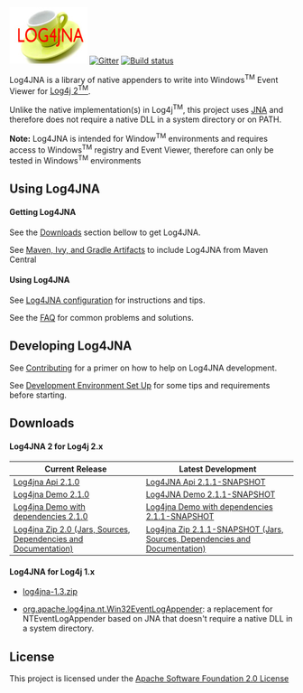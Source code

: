 ![Log4JNA](https://github.com/dblock/log4jna/raw/master/log4jna.jpg?raw=true "Log4JNA")
[![Gitter](https://badges.gitter.im/dblock/log4jna.svg)](https://gitter.im/dblock/log4jna?utm_source=badge&amp;utm_medium=badge&amp;utm_campaign=pr-badge)
[![Build status](https://github.com/dblock/log4jna/actions/workflows/Default.yml/badge.svg)](https://github.com/dblock/log4jna/actions/workflows/Default.yml)

Log4JNA is a library of native appenders to write into Windows<sup>TM</sup> Event Viewer for [Log4j 2<sup>TM</sup>](http://logging.apache.org/log4j/). 

Unlike the native implementation(s) in Log4j<sup>TM</sup>, this project uses [JNA](http://github.com/twall/jna) and therefore does not require a native DLL in a system directory or on PATH.

**Note:** Log4JNA is intended for Window<sup>TM</sup> environments and requires access to Windows<sup>TM</sup> registry and Event Viewer, therefore can only be tested in Windows<sup>TM</sup> environments

## Using Log4JNA

#### Getting Log4JNA

See the [Downloads](#dw) section bellow to get Log4JNA.

See [Maven, Ivy, and Gradle Artifacts](MAVENIVYGRADLE.md) to include Log4JNA from Maven Central

#### Using Log4JNA

See [Log4JNA configuration](USAGE.md) for instructions and tips.

See the [FAQ](FAQ.md) for common problems and solutions.

## Developing Log4JNA
See [Contributing](CONTRIBUTING.md) for a primer on how to help on Log4JNA development.

See [Development Environment Set Up](ENVIRONMENT.md) for some tips and requirements before starting.

## <a name="dw"></a>Downloads
#### Log4JNA 2 for Log4j 2.x

| Current Release | Latest Development |
| ------------- |------------- |
| [Log4jna Api 2.1.0](https://repository.sonatype.org/service/local/artifact/maven/redirect?r=central-proxy&g=org.dblock.log4jna&a=log4jna-api&v=2.1.0&e=jar) | [Log4JNA Api 2.1.1-SNAPSHOT](https://oss.sonatype.org/service/local/artifact/maven/redirect?r=snapshots&g=org.dblock.log4jna&a=log4jna-api&v=2.1.1-SNAPSHOT&e=jar) |
| [Log4jna Demo 2.1.0](https://repository.sonatype.org/service/local/artifact/maven/redirect?r=central-proxy&g=org.dblock.log4jna&a=log4jna-demo&v=2.1.0&e=jar) | [Log4JNA Demo 2.1.1-SNAPSHOT](https://oss.sonatype.org/service/local/artifact/maven/redirect?r=snapshots&g=org.dblock.log4jna&a=log4jna-demo&v=2.1.1-SNAPSHOT&e=jar) |
| [Log4jna Demo with dependencies 2.1.0](https://repository.sonatype.org/service/local/artifact/maven/redirect?r=central-proxy&g=org.dblock.log4jna&a=log4jna-demo&v=2.1.0&e=jar) | [Log4jna Demo with dependencies 2.1.1-SNAPSHOT](https://oss.sonatype.org/service/local/artifact/maven/redirect?r=snapshots&g=org.dblock.log4jna&a=log4jna-demo&v=2.1.1-SNAPSHOT&c=jar-with-dependencies&e=jar) |
| [Log4jna Zip 2.0 (Jars, Sources, Dependencies and Documentation)](https://repository.sonatype.org/service/local/artifact/maven/redirect?r=central-proxy&g=org.dblock.log4jna&a=log4jna-assembly&v=2.1.0&e=zip) | [Log4jna Zip 2.1.1-SNAPSHOT (Jars, Sources, Dependencies and Documentation)](https://oss.sonatype.org/service/local/artifact/maven/redirect?r=snapshots&g=org.dblock.log4jna&a=log4jna-assembly&v=2.1.1-SNAPSHOT&e=zip) |

#### Log4JNA  for Log4j 1.x
* [log4jna-1.3.zip](http://code.dblock.org/downloads/log4jna/log4jna-1.3.zip)


* [org.apache.log4jna.nt.Win32EventLogAppender](log4jna-doc/org.apache.log4jna.nt.Win32EventLogAppender.md): a replacement for NTEventLogAppender based on JNA that doesn't require a native DLL in a system directory.


License
-------
This project is licensed under the [Apache Software Foundation 2.0 License](http://www.apache.org/licenses/LICENSE-2.0)

